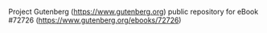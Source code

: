 Project Gutenberg (https://www.gutenberg.org) public repository
for eBook #72726 (https://www.gutenberg.org/ebooks/72726)
